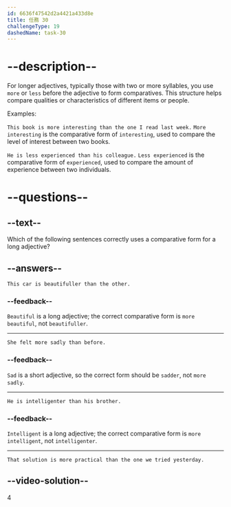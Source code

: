 ```yaml
---
id: 6636f47542d2a4421a433d8e
title: 任務 30
challengeType: 19
dashedName: task-30
---
```


# --description--

For longer adjectives, typically those with two or more syllables, you use `more` or `less` before the adjective to form comparatives. This structure helps compare qualities or characteristics of different items or people.

Examples:

`This book is more interesting than the one I read last week.` `More interesting` is the comparative form of `interesting`, used to compare the level of interest between two books.

`He is less experienced than his colleague.` `Less experienced` is the comparative form of `experienced`, used to compare the amount of experience between two individuals.

# --questions--

## --text--

Which of the following sentences correctly uses a comparative form for a long adjective?

## --answers--

`This car is beautifuller than the other.`

### --feedback--

`Beautiful` is a long adjective; the correct comparative form is `more beautiful`, not `beautifuller`.

---

`She felt more sadly than before.`

### --feedback--

`Sad` is a short adjective, so the correct form should be `sadder`, not `more sadly`.

---

`He is intelligenter than his brother.`

### --feedback--

`Intelligent` is a long adjective; the correct comparative form is `more intelligent`, not `intelligenter`.

---

`That solution is more practical than the one we tried yesterday.`

## --video-solution--

4
